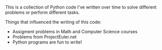 This is a collection of Python code I've written over time to solve different problems or perform different tasks.

Things that influenced the writing of this code:
* Assigment problems in Math and Computer Science courses
* Problems from ProjectEuler.net
* Python programs are fun to write!